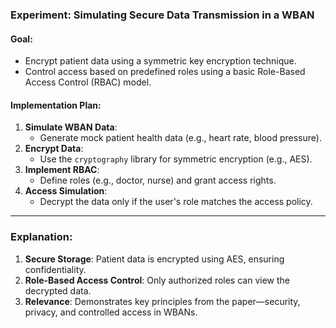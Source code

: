 ### Experiment: **Simulating Secure Data Transmission in a WBAN**

#### Goal:
- Encrypt patient data using a symmetric key encryption technique.
- Control access based on predefined roles using a basic Role-Based Access Control (RBAC) model.

#### Implementation Plan:
1. **Simulate WBAN Data**:
   - Generate mock patient health data (e.g., heart rate, blood pressure).
2. **Encrypt Data**:
   - Use the `cryptography` library for symmetric encryption (e.g., AES).
3. **Implement RBAC**:
   - Define roles (e.g., doctor, nurse) and grant access rights.
4. **Access Simulation**:
   - Decrypt the data only if the user's role matches the access policy.

---

### Explanation:
1. **Secure Storage**: Patient data is encrypted using AES, ensuring confidentiality.
2. **Role-Based Access Control**: Only authorized roles can view the decrypted data.
3. **Relevance**: Demonstrates key principles from the paper—security, privacy, and controlled access in WBANs.